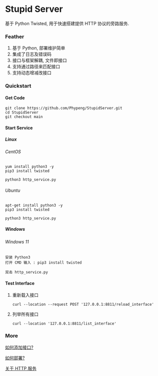 # Stupid Server

基于 Python Twisted, 用于快速搭建提供 HTTP 协议的旁路服务.

### Feather
1. 基于 Python, 部署维护简单
2. 集成了日志及错误码
3. 接口与框架解耦, 文件即接口
3. 支持通过路径来匹配接口
4. 支持动态增减改接口

### Quickstart
#### Get Code
````
git clone https://github.com/Phypeng/StupidServer.git
cd StupidServer
git checkout main
````
#### Start Service
##### Linux
###### CentOS
````
yum install python3 -y
pip3 install twisted

python3 http_service.py
````
###### Ubuntu
````
apt-get install python3 -y
pip3 install twisted

python3 http_service.py
````
##### Windows
###### Windows 11
````
安装 Python3
打开 CMD 输入 : pip3 install twisted

双击 http_service.py
````
#### Test Interface
1. 重新载入接口
    ````
    curl --location --request POST '127.0.0.1:8811/reload_interface'
    ````
   
2. 列举所有接口
    ````
    curl --location '127.0.0.1:8811/list_interface'
    ````

### More
[如何添加接口?](./docs/interface.md)

[如何部署?](./docs/deploy.md)

[关于 HTTP 服务](./docs/http_service.md)
